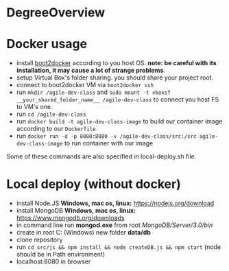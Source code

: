 DegreeOverview
======================

Docker usage
======================
* install [boot2docker](http://boot2docker.io/) according to you host OS. __note: be careful with its installation, it may cause a lot of strange problems__.
* setup Virtual Box's folder sharing. you should share your project root.
* connect to boot2docker VM via `boot2docker ssh`
* run `mkdir /agile-dev-class` and `sudo mount -t vboxsf __your_shared_folder_name__ /agile-dev-class` to connect you host FS to VM's one.
* run `cd /agile-dev-class`
* run `docker build -t agile-dev-class-image` to build our container image according to our `Dockerfile`
* run `docker run -d -p 8080:8080 -v /agile-dev-class/src:/src agile-dev-class-image` to run container with our image

Some of these commands are also specified in local-deploy.sh file.

Local deploy (without docker)
======================
* install Node.JS
    **Windows, mac os, linux:** https://nodejs.org/download
* install MongoDB
    **Windows, mac os, linux:** https://www.mongodb.org/downloads
* in command line run **mongod.exe** from root *MongoDB/Server/3.0/bin*
* create in root C: (Windows) new folder **data/db**
* clone repository
* run `cd src/js && npm install && node createDB.js && npm start` (node should be in Path environment)
* localhost:8080 in browser
